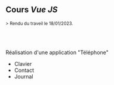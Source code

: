 ## Cours _Vue JS_

<sub> > Rendu du traveil le 18/01/2023.<sub>

<br>
<br>

Réalisation d'une application "Téléphone"
- Clavier
- Contact
- Journal
